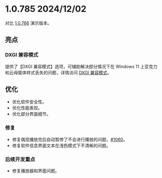 # 1.0.785 2024/12/02

对比 [1.0.766](/release/1.0/766) 演示版本。

## 亮点

### DXGI 兼容模式

提供了【DXGI 兼容模式】选项，可辅助解决部分情况下在 Windows 11 上亚克力和云母窗体样式丢失的问题，详情访问 [DXGI 兼容模式](/settings/dxgi-compat-mode)。

## 优化

- 优化软件安全性。
- 优化性能表现。
- 优化部分界面细节。

### 修复

- 修复偶现播放完后自动暂停了不会进行播放的问题，[#1060](https://github.com/Moriafly/SaltPlayerSource/issues/1060)。
- 修复软件信息界面文本在浅色模式下不清晰的问题。

### 后续开发重点

- 修复播放器和界面问题。